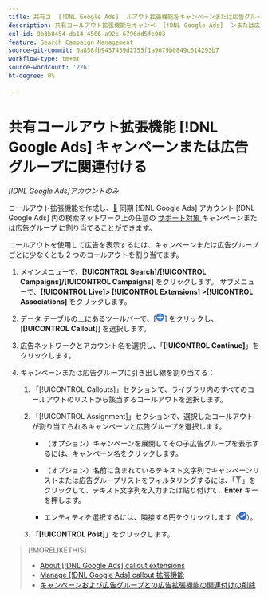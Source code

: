```yaml
---
title: 共有コ  [!DNL Google Ads]  ルアウト拡張機能をキャンペーンまたは広告グループに関連付ける
description: 共有コールアウト拡張機能をキャンペ  [!DNL Google Ads]  ンまたは広告グループに割り当てる方法を説明します。
exl-id: 9b3b8454-da14-4506-a92c-6796dd5fe903
feature: Search Campaign Management
source-git-commit: 0a858fb9437439d2755f1a9679b0849c614293b7
workflow-type: tm+mt
source-wordcount: '226'
ht-degree: 0%

---
```


# 共有コールアウト拡張機能 [!DNL Google Ads] キャンペーンまたは広告グループに関連付ける

*[!DNL Google Ads]アカウントのみ*

コールアウト拡張機能を作成し、[&#128279;](/help/search-social-commerce/campaign-management/accounts/ad-network-account-about.md) 同期  [!DNL Google Ads]  アカウント  [!DNL Google Ads]  内の検索ネットワーク上の任意の [ サポート対象 ](/help/search-social-commerce/introduction/supported-inventory.md) キャンペーンまたは広告グループ  に割り当てることができます。

コールアウトを使用して広告を表示するには、キャンペーンまたは広告グループごとに少なくとも 2 つのコールアウトを割り当てます。

1. メインメニューで、**[!UICONTROL Search]/[!UICONTROL Campaigns]/[!UICONTROL Campaigns]** をクリックします。 サブメニューで、**[!UICONTROL Live]> [!UICONTROL Extensions] >[!UICONTROL Associations]** をクリックします。

1. データ テーブルの上にあるツールバーで、[![ 作成 ](/help/search-social-commerce/assets/add.png " 作成 ")] をクリックし、[**[!UICONTROL Callout]**] を選択します。

1. 広告ネットワークとアカウント名を選択し、「**[!UICONTROL Continue]**」をクリックします。

1. キャンペーンまたは広告グループに引き出し線を割り当てる：

   1. 「[!UICONTROL Callouts]」セクションで、ライブラリ内のすべてのコールアウトのリストから該当するコールアウトを選択します。

   1. 「[!UICONTROL Assignment]」セクションで、選択したコールアウトが割り当てられるキャンペーンと広告グループを選択します。

      * （オプション）キャンペーンを展開してその子広告グループを表示するには、キャンペーン名をクリックします。

      * （オプション）名前に含まれているテキスト文字列でキャンペーンリストまたは広告グループリストをフィルタリングするには、「![ フィルター ](/help/search-social-commerce/assets/filter.png " フィルター ")」をクリックして、テキスト文字列を入力または貼り付けて、**Enter** キーを押します。

      * エンティティを選択するには、隣接する円をクリックします（![ 選択 ](/help/search-social-commerce/assets/include.png " 選択 ")）。

   1. 「**[!UICONTROL Post]**」をクリックします。

>[!MORELIKETHIS]
>
>* [About [!DNL Google Ads] callout extensions](callout-extension-about.md)
>* [Manage [!DNL Google Ads] callout 拡張機能 ](callout-extension-manage.md)
>* [ キャンペーンおよび広告グループとの広告拡張機能の関連付けの削除 ](/help/search-social-commerce/campaign-management/campaigns/ad-extension-association-delete.md)
